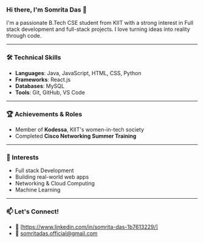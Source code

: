 ### Hi there, I'm Somrita Das 👋

I'm a passionate B.Tech CSE student from KIIT with a strong interest in Full stack development and full-stack projects. I love turning ideas into reality through code.

---

### 🛠️ Technical Skills
- **Languages**: Java, JavaScript, HTML, CSS, Python
- **Frameworks**:  React.js
- **Databases**: MySQL
- **Tools**: Git, GitHub, VS Code

---

### 🏆 Achievements & Roles
- Member of **Kodessa**, KIIT's women-in-tech society
- Completed **Cisco Networking Summer Training**

---

### 🎯 Interests
- Full stack Development
- Building real-world web apps
- Networking & Cloud Computing
- Machine Learning

---

### 📫 Let's Connect!
- 💼 [https://www.linkedin.com/in/somrita-das-1b7613229/]
- 📧 somritadas.official@gmail.com
